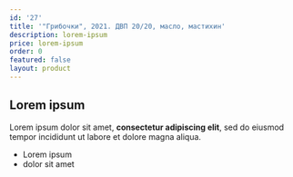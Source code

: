 ```yaml
---
id: '27'
title: '"Грибочки", 2021. ДВП 20/20, масло, мастихин'
description: lorem-ipsum
price: lorem-ipsum
order: 0
featured: false
layout: product
---
```

## Lorem ipsum

Lorem ipsum dolor sit amet, **consectetur adipiscing elit**, sed do eiusmod tempor incididunt ut labore et dolore magna aliqua.

- Lorem ipsum
- dolor sit amet